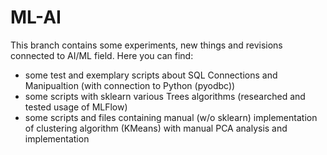 # ML-AI
This branch contains some experiments, new things and revisions connected to AI/ML field.
Here you can find:
- some test and exemplary scripts about SQL Connections and Manipualtion (with connection to Python (pyodbc))
- some scripts with sklearn various Trees algorithms (researched and tested usage of MLFlow)
- some scripts and files containing manual (w/o sklearn) implementation of clustering algorithm (KMeans) with manual PCA analysis and implementation